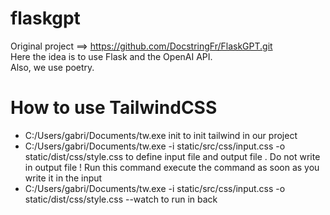 # flaskgpt
Original project ==> https://github.com/DocstringFr/FlaskGPT.git <br>
Here the idea is to use Flask and the OpenAI API. <br>
Also, we use poetry.

# How to use TailwindCSS
- C:/Users/gabri/Documents/tw.exe init  to init tailwind in our project
- C:/Users/gabri/Documents/tw.exe -i static/src/css/input.css -o static/dist/css/style.css  to define input file and output file .
Do not write in output file ! Run this command execute the command as soon as you write it in the input
- C:/Users/gabri/Documents/tw.exe -i static/src/css/input.css -o static/dist/css/style.css --watch  to run in back